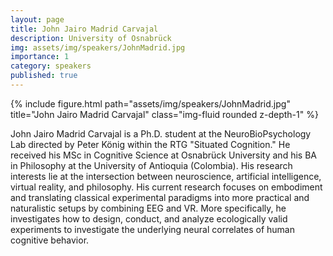 ```yaml
---
layout: page
title: John Jairo Madrid Carvajal
description: University of Osnabrück
img: assets/img/speakers/JohnMadrid.jpg
importance: 1
category: speakers
published: true
---
```


<div class="row justify-content-sm-center">
    <div class="col-sm-8 mt-3 mt-md-0">
        {% include figure.html path="assets/img/speakers/JohnMadrid.jpg" title="John Jairo Madrid Carvajal" class="img-fluid rounded z-depth-1" %}
    </div>
</div>

John Jairo Madrid Carvajal is a Ph.D. student at the NeuroBioPsychology Lab directed by Peter König within the RTG "Situated Cognition." He received his MSc in Cognitive Science at Osnabrück University and his BA in Philosophy at the University of Antioquia (Colombia). His research interests lie at the intersection between neuroscience, artificial intelligence, virtual reality, and philosophy. His current research focuses on embodiment and translating classical experimental paradigms into more practical and naturalistic setups by combining EEG and VR. More specifically, he investigates how to design, conduct, and analyze ecologically valid experiments to investigate the underlying neural correlates of human cognitive behavior.
